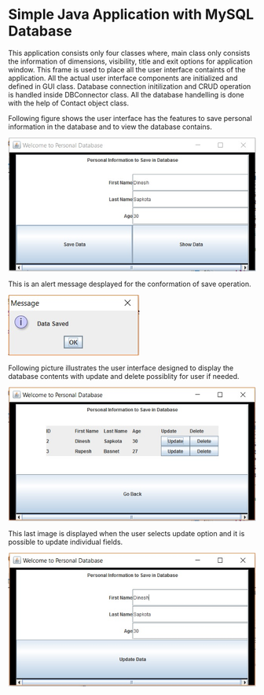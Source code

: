 # Simple Java Application with MySQL Database 

This application consists only four classes where, main class only consists the information of dimensions, visibility, title and exit options for application window. This frame is used to place all the user interface containts of the application. All the actual user interface components are initialized and defined in GUI class. Database connection initilization and CRUD operation is handled inside DBConnector class. All the database handelling is done with the help of Contact object class.

Following figure shows the user interface has the features to save personal information in the database and to view the database contains.

![img](https://github.com/dinesh2043/javadb/blob/master/img1.jpg)

This is an alert message desplayed for the conformation of save operation.

![img](https://github.com/dinesh2043/javadb/blob/master/img2.jpg)

Following picture illustrates the user interface designed to display the database contents with update and delete possiblity for user if needed. 

![img](https://github.com/dinesh2043/javadb/blob/master/img3.jpg)

This last image is displayed when the user selects update option and it is possible to update individual fields.

![img](https://github.com/dinesh2043/javadb/blob/master/img4.jpg)
